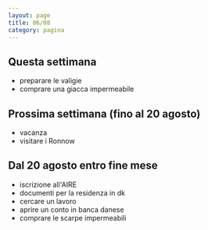 ```yaml
--- 
layout: page
title: 06/08
category: pagina
---
```


## Questa settimana
- preparare le valigie
- comprare una giacca impermeabile

## Prossima settimana (fino al 20 agosto)
- vacanza
- visitare i Ronnow

## Dal 20 agosto entro fine mese
- iscrizione all'AIRE
- documenti per la residenza in dk
- cercare un lavoro
- aprire un conto in banca danese
- comprare le scarpe impermeabili
